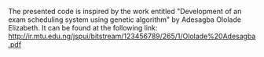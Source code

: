The presented code is inspired by the work entitled "Development of an exam scheduling system using genetic algorithm" by Adesagba Ololade Elizabeth.
It can be found at the following link: http://ir.mtu.edu.ng/jspui/bitstream/123456789/265/1/Ololade%20Adesagba.pdf
